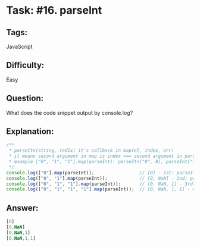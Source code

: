 # Task: #16. parseInt

## Tags: 

JavaScript

## Difficulty:

Easy

## Question: 

What does the code snippet output by console.log?

## Explanation:

```javascript
/** 
 * parseItn(string, radix) it's callback in map(el, index, arr)
 * it means second argument in map is index === second argument in parseInt is radix (from 2 to 36 - by default === 10)
 * example ["0", "1", "1"].map(parseInt): parseItn("0", 0), parseInt("1", 1), parseInt("1", 2)
 */
console.log(["0"].map(parseInt));                 // [0] - 1st: parseItn("0", 0) === 0
console.log(["0", "1"].map(parseInt));            // [0, NaN] - 2nd: parseInt("1", 1) === NaN
console.log(["0", "1", "1"].map(parseInt));       // [0, NaN, 1] - 3rd: parseInt("1", 2) === 1
console.log(["0", "1", "1", "1"].map(parseInt));  // [0, NaN, 1, 1] - 4th: parseInt("1", 3) === 1
```

## Answer:

```javascript
[0]
[0,NaN]
[0,NaN,1]
[0,NaN,1,1]
```
